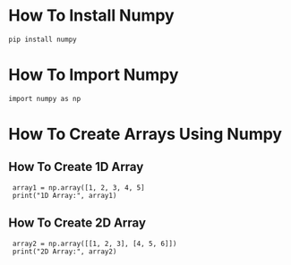 # How To Install Numpy
    pip install numpy

# How To Import Numpy 
    import numpy as np
# How To Create Arrays Using Numpy
## How To Create 1D Array
     array1 = np.array([1, 2, 3, 4, 5]
     print("1D Array:", array1)
## How To Create 2D Array
     array2 = np.array([[1, 2, 3], [4, 5, 6]])
     print("2D Array:", array2)
